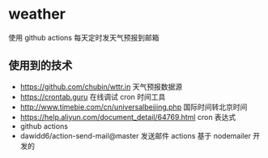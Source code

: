 # weather

使用 github actions 每天定时发天气预报到邮箱

## 使用到的技术

- https://github.com/chubin/wttr.in 天气预报数据源
- https://crontab.guru 在线调试 cron 时间工具
- http://www.timebie.com/cn/universalbeijing.php 国际时间转北京时间
- https://help.aliyun.com/document_detail/64769.html cron 表达式
- github actions 
- dawidd6/action-send-mail@master 发送邮件 actions 基于 nodemailer 开发的